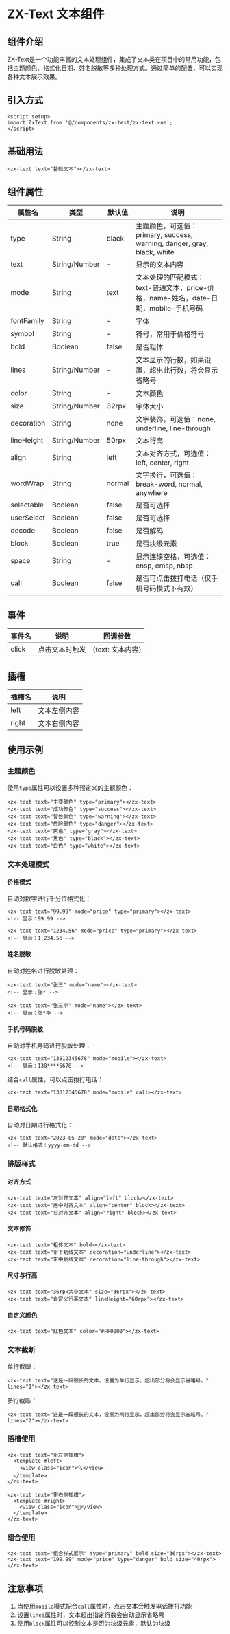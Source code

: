 # ZX-Text 文本组件

## 组件介绍

ZX-Text是一个功能丰富的文本处理组件，集成了文本类在项目中的常用功能，包括主题颜色、格式化日期、姓名脱敏等多种处理方式。通过简单的配置，可以实现各种文本展示效果。

## 引入方式

```vue
<script setup>
import ZxText from '@/components/zx-text/zx-text.vue';
</script>
```

## 基础用法

```vue
<zx-text text="基础文本"></zx-text>
```

## 组件属性

| 属性名 | 类型 | 默认值 | 说明 |
| --- | --- | --- | --- |
| type | String | black | 主题颜色，可选值：primary, success, warning, danger, gray, black, white |
| text | String/Number | - | 显示的文本内容 |
| mode | String | text | 文本处理的匹配模式：text-普通文本，price-价格，name-姓名，date-日期，mobile-手机号码 |
| fontFamily | String | - | 字体 |
| symbol | String | - | 符号，常用于价格符号 |
| bold | Boolean | false | 是否粗体 |
| lines | String/Number | - | 文本显示的行数，如果设置，超出此行数，将会显示省略号 |
| color | String | - | 文本颜色 |
| size | String/Number | 32rpx | 字体大小 |
| decoration | String | none | 文字装饰，可选值：none, underline, line-through |
| lineHeight | String/Number | 50rpx | 文本行高 |
| align | String | left | 文本对齐方式，可选值：left, center, right |
| wordWrap | String | normal | 文字换行，可选值：break-word, normal, anywhere |
| selectable | Boolean | false | 是否可选择 |
| userSelect | Boolean | false | 是否可选择 |
| decode | Boolean | false | 是否解码 |
| block | Boolean | true | 是否块级元素 |
| space | String | - | 显示连续空格，可选值：ensp, emsp, nbsp |
| call | Boolean | false | 是否可点击拨打电话（仅手机号码模式下有效） |

## 事件

| 事件名 | 说明 | 回调参数 |
| --- | --- | --- |
| click | 点击文本时触发 | {text: 文本内容} |

## 插槽

| 插槽名 | 说明 |
| --- | --- |
| left | 文本左侧内容 |
| right | 文本右侧内容 |

## 使用示例

### 主题颜色

使用`type`属性可以设置多种预定义的主题颜色：

```vue
<zx-text text="主要颜色" type="primary"></zx-text>
<zx-text text="成功颜色" type="success"></zx-text>
<zx-text text="警告颜色" type="warning"></zx-text>
<zx-text text="危险颜色" type="danger"></zx-text>
<zx-text text="灰色" type="gray"></zx-text>
<zx-text text="黑色" type="black"></zx-text>
<zx-text text="白色" type="white"></zx-text>
```

### 文本处理模式

#### 价格模式

自动对数字进行千分位格式化：

```vue
<zx-text text="99.99" mode="price" type="primary"></zx-text>
<!-- 显示：99.99 -->

<zx-text text="1234.56" mode="price" type="primary"></zx-text>
<!-- 显示：1,234.56 -->
```

#### 姓名脱敏

自动对姓名进行脱敏处理：

```vue
<zx-text text="张三" mode="name"></zx-text>
<!-- 显示：张* -->

<zx-text text="张三李" mode="name"></zx-text>
<!-- 显示：张*李 -->
```

#### 手机号码脱敏

自动对手机号码进行脱敏处理：

```vue
<zx-text text="13812345678" mode="mobile"></zx-text>
<!-- 显示：138****5678 -->
```

结合`call`属性，可以点击拨打电话：

```vue
<zx-text text="13812345678" mode="mobile" call></zx-text>
```

#### 日期格式化

自动对日期进行格式化：

```vue
<zx-text text="2023-05-20" mode="date"></zx-text>
<!-- 默认格式：yyyy-mm-dd -->
```

### 排版样式

#### 对齐方式

```vue
<zx-text text="左对齐文本" align="left" block></zx-text>
<zx-text text="居中对齐文本" align="center" block></zx-text>
<zx-text text="右对齐文本" align="right" block></zx-text>
```

#### 文本修饰

```vue
<zx-text text="粗体文本" bold></zx-text>
<zx-text text="带下划线文本" decoration="underline"></zx-text>
<zx-text text="带中划线文本" decoration="line-through"></zx-text>
```

#### 尺寸与行高

```vue
<zx-text text="36rpx大小文本" size="36rpx"></zx-text>
<zx-text text="自定义行高文本" lineHeight="60rpx"></zx-text>
```

#### 自定义颜色

```vue
<zx-text text="红色文本" color="#FF0000"></zx-text>
```

### 文本截断

单行截断：

```vue
<zx-text text="这是一段很长的文本，设置为单行显示，超出部分将会显示省略号。" lines="1"></zx-text>
```

多行截断：

```vue
<zx-text text="这是一段很长的文本，设置为两行显示，超出部分将会显示省略号。" lines="2"></zx-text>
```

### 插槽使用

```vue
<zx-text text="带左侧插槽">
  <template #left>
    <view class="icon">🔍</view>
  </template>
</zx-text>

<zx-text text="带右侧插槽">
  <template #right>
    <view class="icon">🔔</view>
  </template>
</zx-text>
```

### 组合使用

```vue
<zx-text text="组合样式展示" type="primary" bold size="36rpx"></zx-text>
<zx-text text="199.99" mode="price" type="danger" bold size="40rpx"></zx-text>
```

## 注意事项

1. 当使用`mobile`模式配合`call`属性时，点击文本会触发电话拨打功能
2. 设置`lines`属性时，文本超出指定行数会自动显示省略号
3. 使用`block`属性可以控制文本是否为块级元素，默认为块级 